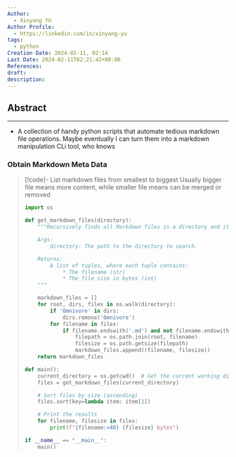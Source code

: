 ```yaml
---
Author:
  - Xinyang YU
Author Profile:
  - https://linkedin.com/in/xinyang-yu
tags:
  - python
Creation Date: 2024-02-11, 02:14
Last Date: 2024-02-11T02:21:42+08:00
References: 
draft: 
description: 
---
```

## Abstract
---
- A collection of handy python scripts that automate tedious markdown file operations. Maybe eventually I can turn them into a markdown manipulation CLi tool, who knows


### Obtain Markdown Meta Data
>[!code]- List markdown files from smallest to biggest
> Usually bigger file means more content, while smaller file means can be merged or removed 
> ```python
> import os
> 
> def get_markdown_files(directory):
>     """Recursively finds all Markdown files in a directory and its subdirectories.
> 
>     Args:
>         directory: The path to the directory to search.
> 
>     Returns:
>         A list of tuples, where each tuple contains:
>             * The filename (str)
>             * The file size in bytes (int)
>     """
> 
>     markdown_files = []
>     for root, dirs, files in os.walk(directory):
>         if 'Omnivore' in dirs:
>             dirs.remove('Omnivore')
>         for filename in files:
>             if filename.endswith('.md') and not filename.endswith('excalidraw.md'):
>                 filepath = os.path.join(root, filename)
>                 filesize = os.path.getsize(filepath)
>                 markdown_files.append((filename, filesize))
>     return markdown_files
> 
> def main():
>     current_directory = os.getcwd()  # Get the current working directory
>     files = get_markdown_files(current_directory)
> 
>     # Sort files by size (ascending)
>     files.sort(key=lambda item: item[1])
> 
>     # Print the results
>     for filename, filesize in files:
>         print(f"{filename:<40} {filesize} bytes")
> 
> if __name__ == "__main__":
>     main()
> ```